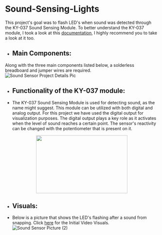 # Sound-Sensing-Lights

This project's goal was to flash LED's when sound was detected through the KY-037 Sound Sensing Module. To better understand the KY-037 module, I took a look at this [documentation](https://www.robotshop.com/media/files/pdf/sound-sensor-module-arduino-datasheet.pdf), I highly recommend you to take a look at it too.

- ## **Main Components:**
Along with the three main components listed below, a solderless breadboard and jumper wires are required.
![Sound Sensor Project Details Pic](https://user-images.githubusercontent.com/81925146/127917933-edb00656-c3a5-4c83-a65e-674fa7ab5211.png)

- ## **Functionality of the KY-037 module:**
- The KY-037 Sound Sensing Module is used for detecting sound, as the name might suggest. This module can be utilized with both digital and analog output. For this project we have used the digital output for visualization purposes. The digital output plays a key role as it activates when the level of sound reaches a certain point. The sensor's reactivity can be changed with the potentiometer that is present on it.

<p align="center">
  <img width="300" height="190" src="https://lh3.googleusercontent.com/proxy/dNZkIK7kBOeg-UWAy1QujbcEqsUuC7brBOPDny24DOb1r-FAcK2VmXZDuTBIXf74ZxFt0HiOLWDMsAovOlUxL4rA5hcLBgmE8ib3ZP9qHLcNoNFoijwPGica29Om4gAAHHm7_GLHF0Y-L3pbq98OA8r7ZbLaFHpH13o">
</p>

- ## **Visuals:**
- Below is a picture that shows the LED's flashing after a sound from snapping. Click [here](https://github.com/akkik04/Sound-Sensing-Lights/blob/main/Project%20Visuals/Initial%20Visuals/Sound%20Sensing%20Lights%20Initial%20Vid.MOV) for the Initial Video Visuals.
![Sound Sensor Picture (2)](https://user-images.githubusercontent.com/81925146/127920964-b284fc42-b8da-4f93-939e-2c9ef553aeb2.png)




